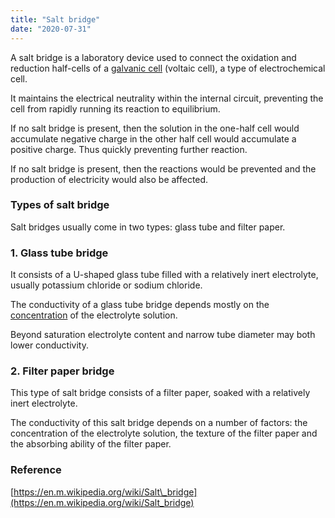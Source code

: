 ```yaml
---
title: "Salt bridge"
date: "2020-07-31"
---
```


A salt bridge is a laboratory device used to connect the oxidation and reduction half-cells of a [galvanic cell](https://chemistdictionary.com/galvanic-cell/) (voltaic cell), a type of electrochemical cell.

It maintains the electrical neutrality within the internal circuit, preventing the cell from rapidly running its reaction to equilibrium. 

If no salt bridge is present, then the solution in the one-half cell would accumulate negative charge in the other half cell would accumulate a positive charge. Thus quickly preventing further reaction.

If no salt bridge is present, then the reactions would be prevented and the production of electricity would also be affected.

### Types of salt bridge

Salt bridges usually come in two types: glass tube and filter paper.

### 1\. Glass tube bridge

It consists of a U-shaped glass tube filled with a relatively inert electrolyte, usually potassium chloride or sodium chloride.

The conductivity of a glass tube bridge depends mostly on the [concentration](https://chemistdictionary.com/concentration/) of the electrolyte solution. 

Beyond saturation electrolyte content and narrow tube diameter may both lower conductivity.

### 2\. Filter paper bridge

This type of salt bridge consists of a filter paper, soaked with a relatively inert electrolyte.

The conductivity of this salt bridge depends on a number of factors: the concentration of the electrolyte solution, the texture of the filter paper and the absorbing ability of the filter paper.

### Reference

[https://en.m.wikipedia.org/wiki/Salt\_bridge](https://en.m.wikipedia.org/wiki/Salt_bridge)
